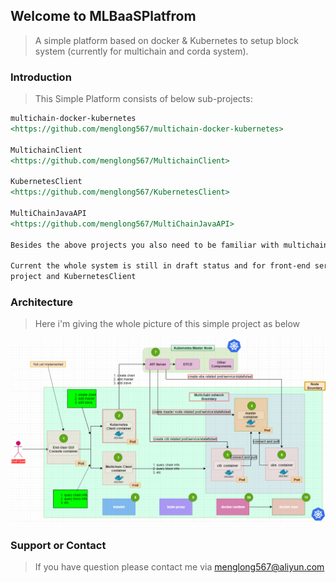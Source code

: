 ## Welcome to MLBaaSPlatfrom
> A simple platform based on docker &amp; Kubernetes to setup block system (currently for multichain and corda system).

### Introduction

> This Simple Platform consists of below sub-projects:

```markdown
multichain-docker-kubernetes
<https://github.com/menglong567/multichain-docker-kubernetes>

MultichainClient
<https://github.com/menglong567/MultichainClient>

KubernetesClient
<https://github.com/menglong567/KubernetesClient>

MultiChainJavaAPI
<https://github.com/menglong567/MultiChainJavaAPI>

Besides the above projects you also need to be familiar with multichain which is an opensource blockchain(It also provides commercial version starting from 2.x version) <https://www.multichain.com/> and corda 

Current the whole system is still in draft status and for front-end server you can build on your own based on the api from MultichainClient
project and KubernetesClient
```

### Architecture
> Here i'm giving the whole picture of this simple project as below

![avatar](img/arch.png)

### Support or Contact
> If you have question please contact me via menglong567@aliyun.com